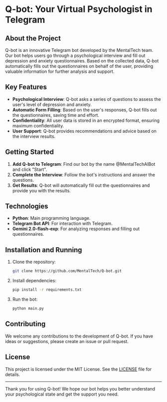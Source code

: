 # Q-bot: Your Virtual Psychologist in Telegram

## About the Project

Q-bot is an innovative Telegram bot developed by the MentalTech team. Our bot helps users go through a psychological interview and fill out depression and anxiety questionnaires. Based on the collected data, Q-bot automatically fills out the questionnaires on behalf of the user, providing valuable information for further analysis and support.

## Key Features

- **Psychological Interview**: Q-bot asks a series of questions to assess the user's level of depression and anxiety.
- **Automatic Form Filling**: Based on the user's responses, Q-bot fills out the questionnaires, saving time and effort.
- **Confidentiality**: All user data is stored in an encrypted format, ensuring maximum confidentiality.
- **User Support**: Q-bot provides recommendations and advice based on the interview results.

## Getting Started

1. **Add Q-bot to Telegram**: Find our bot by the name @MentalTechAIBot and click "Start".
2. **Complete the Interview**: Follow the bot's instructions and answer the questions.
3. **Get Results**: Q-bot will automatically fill out the questionnaires and provide you with the results.

## Technologies

- **Python**: Main programming language.
- **Telegram Bot API**: For interaction with Telegram.
- **Gemini 2.0-flash-exp**: For analyzing responses and filling out questionnaires.

## Installation and Running

1. Clone the repository:
   ```bash
   git clone https://github.com/MentalTech/Q-bot.git
   ```
2. Install dependencies:
   ```bash
   pip install -r requirements.txt
   ```
3. Run the bot:
   ```bash
   python main.py
   ```

## Contributing

We welcome any contributions to the development of Q-bot. If you have ideas or suggestions, please create an issue or pull request.

## License

This project is licensed under the MIT License. See the [LICENSE](LICENSE) file for details.

---

Thank you for using Q-bot! We hope our bot helps you better understand your psychological state and get the support you need.
